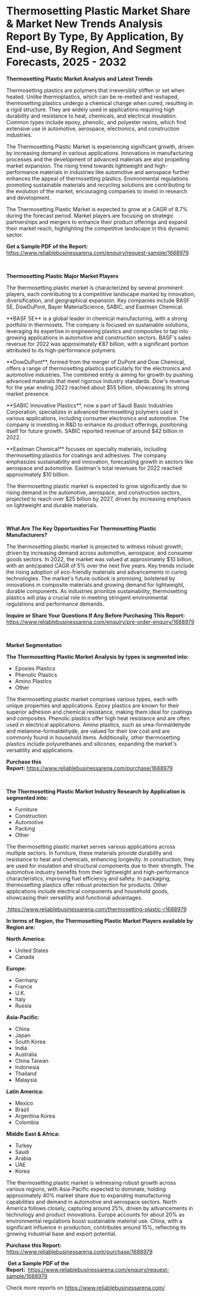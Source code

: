 <p><h1>Thermosetting Plastic Market Share & Market New Trends Analysis Report By Type, By Application, By End-use, By Region, And Segment Forecasts, 2025 - 2032</h1></p><p><strong>Thermosetting Plastic Market Analysis and Latest Trends</strong></p>
<p><p>Thermosetting plastics are polymers that irreversibly stiffen or set when heated. Unlike thermoplastics, which can be re-melted and reshaped, thermosetting plastics undergo a chemical change when cured, resulting in a rigid structure. They are widely used in applications requiring high durability and resistance to heat, chemicals, and electrical insulation. Common types include epoxy, phenolic, and polyester resins, which find extensive use in automotive, aerospace, electronics, and construction industries.</p><p>The Thermosetting Plastic Market is experiencing significant growth, driven by increasing demand in various applications. Innovations in manufacturing processes and the development of advanced materials are also propelling market expansion. The rising trend towards lightweight and high-performance materials in industries like automotive and aerospace further enhances the appeal of thermosetting plastics. Environmental regulations promoting sustainable materials and recycling solutions are contributing to the evolution of the market, encouraging companies to invest in research and development.</p><p>The Thermosetting Plastic Market is expected to grow at a CAGR of 8.7% during the forecast period. Market players are focusing on strategic partnerships and mergers to enhance their product offerings and expand their market reach, highlighting the competitive landscape in this dynamic sector.</p></p>
<p><strong>Get a Sample PDF of the Report:&nbsp;</strong> <a href="https://www.reliablebusinessarena.com/enquiry/request-sample/1688979?utm_campaign=2258&utm_medium=2&utm_source=Github&utm_content=ia&utm_term=31012025&utm_id=thermosetting-plastic">https://www.reliablebusinessarena.com/enquiry/request-sample/1688979</a></p>
<p>&nbsp;</p>
<p><strong>Thermosetting Plastic Major Market Players</strong></p>
<p><p>The thermosetting plastic market is characterized by several prominent players, each contributing to a competitive landscape marked by innovation, diversification, and geographical expansion. Key companies include BASF SE, DowDuPont, Bayer MaterialScience, SABIC, and Eastman Chemical.</p><p>**BASF SE** is a global leader in chemical manufacturing, with a strong portfolio in thermosets. The company is focused on sustainable solutions, leveraging its expertise in engineering plastics and composites to tap into growing applications in automotive and construction sectors. BASF's sales revenue for 2022 was approximately €87 billion, with a significant portion attributed to its high-performance polymers.</p><p>**DowDuPont**, formed from the merger of DuPont and Dow Chemical, offers a range of thermosetting plastics particularly for the electronics and automotive industries. The combined entity is aiming for growth by pushing advanced materials that meet rigorous industry standards. Dow's revenue for the year ending 2022 reached about $55 billion, showcasing its strong market presence.</p><p>**SABIC Innovative Plastics**, now a part of Saudi Basic Industries Corporation, specializes in advanced thermosetting polymers used in various applications, including consumer electronics and automotive. The company is investing in R&D to enhance its product offerings, positioning itself for future growth. SABIC reported revenue of around $42 billion in 2022.</p><p>**Eastman Chemical** focuses on specialty materials, including thermosetting plastics for coatings and adhesives. The company emphasizes sustainability and innovation, forecasting growth in sectors like aerospace and automotive. Eastman's total revenues for 2022 reached approximately $10 billion.</p><p>The thermosetting plastic market is expected to grow significantly due to rising demand in the automotive, aerospace, and construction sectors, projected to reach over $25 billion by 2027, driven by increasing emphasis on lightweight and durable materials.</p></p>
<p>&nbsp;</p>
<p><strong>What Are The Key Opportunities For Thermosetting Plastic Manufacturers?</strong></p>
<p><p>The thermosetting plastic market is projected to witness robust growth, driven by increasing demand across automotive, aerospace, and consumer goods sectors. In 2022, the market was valued at approximately $10 billion, with an anticipated CAGR of 5% over the next five years. Key trends include the rising adoption of eco-friendly materials and advancements in curing technologies. The market's future outlook is promising, bolstered by innovations in composite materials and growing demand for lightweight, durable components. As industries prioritize sustainability, thermosetting plastics will play a crucial role in meeting stringent environmental regulations and performance demands.</p></p>
<p><strong>Inquire or Share Your Questions If Any Before Purchasing This Report:</strong> <a href="https://www.reliablebusinessarena.com/enquiry/pre-order-enquiry/1688979?utm_campaign=2258&utm_medium=2&utm_source=Github&utm_content=ia&utm_term=31012025&utm_id=thermosetting-plastic">https://www.reliablebusinessarena.com/enquiry/pre-order-enquiry/1688979</a></p>
<p>&nbsp;</p>
<p><strong>Market Segmentation</strong></p>
<p><strong>The Thermosetting Plastic Market Analysis by types is segmented into:</strong></p>
<p><ul><li>Epoxies Plastics</li><li>Phenolic Plastics</li><li>Amino Plastics</li><li>Other</li></ul></p>
<p><p>The thermosetting plastic market comprises various types, each with unique properties and applications. Epoxy plastics are known for their superior adhesion and chemical resistance, making them ideal for coatings and composites. Phenolic plastics offer high heat resistance and are often used in electrical applications. Amino plastics, such as urea-formaldehyde and melamine-formaldehyde, are valued for their low cost and are commonly found in household items. Additionally, other thermosetting plastics include polyurethanes and silicones, expanding the market's versatility and applications.</p></p>
<p><strong>Purchase this Report:&nbsp;</strong><a href="https://www.reliablebusinessarena.com/purchase/1688979?utm_campaign=2258&utm_medium=2&utm_source=Github&utm_content=ia&utm_term=31012025&utm_id=thermosetting-plastic">https://www.reliablebusinessarena.com/purchase/1688979</a></p>
<p>&nbsp;</p>
<p><strong>The Thermosetting Plastic Market Industry Research by Application is segmented into:</strong></p>
<p><ul><li>Furniture</li><li>Construction</li><li>Automotive</li><li>Packing</li><li>Other</li></ul></p>
<p><p>The thermosetting plastic market serves various applications across multiple sectors. In furniture, these materials provide durability and resistance to heat and chemicals, enhancing longevity. In construction, they are used for insulation and structural components due to their strength. The automotive industry benefits from their lightweight and high-performance characteristics, improving fuel efficiency and safety. In packaging, thermosetting plastics offer robust protection for products. Other applications include electrical components and household goods, showcasing their versatility and functional advantages.</p></p>
<p><a href="https://www.reliablebusinessarena.com/thermosetting-plastic-r1688979?utm_campaign=2258&utm_medium=2&utm_source=Github&utm_content=ia&utm_term=31012025&utm_id=thermosetting-plastic">&nbsp;https://www.reliablebusinessarena.com/thermosetting-plastic-r1688979</a></p>
<p><strong>In terms of Region, the Thermosetting Plastic Market Players available by Region are:</strong></p>
<p>
    <p> <strong> North America: </strong>
        <ul>
            <li>United States</li>
            <li>Canada</li>
        </ul>
        </p> 
    <p> <strong> Europe: </strong>
        <ul>
            <li>Germany</li>
            <li>France</li>
            <li>U.K.</li>
            <li>Italy</li>
            <li>Russia</li>
        </ul>
        </p> 
    <p> <strong> Asia-Pacific: </strong>
        <ul>
            <li>China</li>
            <li>Japan</li>
            <li>South Korea</li>
            <li>India</li>
            <li>Australia</li>
            <li>China Taiwan</li>
            <li>Indonesia</li>
            <li>Thailand</li>
            <li>Malaysia</li>
        </ul>
        </p> 
    <p> <strong> Latin America: </strong>
        <ul>
            <li>Mexico</li>
            <li>Brazil</li>
            <li>Argentina Korea</li>
            <li>Colombia</li>
        </ul>
        </p> 
    <p> <strong> Middle East & Africa: </strong>
        <ul>
            <li>Turkey</li>
            <li>Saudi</li>
            <li>Arabia</li>
            <li>UAE</li>
            <li>Korea</li>
        </ul>
    </p>
    </p>
<p><p>The thermosetting plastic market is witnessing robust growth across various regions, with Asia-Pacific expected to dominate, holding approximately 40% market share due to expanding manufacturing capabilities and demand in automotive and aerospace sectors. North America follows closely, capturing around 25%, driven by advancements in technology and product innovations. Europe accounts for about 20% as environmental regulations boost sustainable material use. China, with a significant influence in production, contributes around 15%, reflecting its growing industrial base and export potential.</p></p>
<p><strong>Purchase this Report: </strong><a href="https://www.reliablebusinessarena.com/purchase/1688979?utm_campaign=2258&utm_medium=2&utm_source=Github&utm_content=ia&utm_term=31012025&utm_id=thermosetting-plastic">https://www.reliablebusinessarena.com/purchase/1688979</a></p>
<p>&nbsp;<strong>Get a Sample PDF of the Report:&nbsp;&nbsp;</strong><a href="https://www.reliablebusinessarena.com/enquiry/request-sample/1688979?utm_campaign=2258&utm_medium=2&utm_source=Github&utm_content=ia&utm_term=31012025&utm_id=thermosetting-plastic">https://www.reliablebusinessarena.com/enquiry/request-sample/1688979</a></p>
<p><strong></strong></p>
<p>Check more reports on <a href="https://www.reliablebusinessarena.com/?utm_campaign=2258&utm_medium=2&utm_source=Github&utm_content=ia&utm_term=31012025&utm_id=thermosetting-plastic">https://www.reliablebusinessarena.com/</a></p>